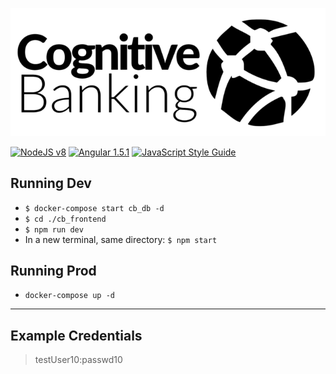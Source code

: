![test image size](https://raw.githubusercontent.com/trahloff/Fallstudie/master/logoBlack_small.png)


[![NodeJS v8](https://img.shields.io/badge/node-8.0.0-blue.svg)](https://nodejs.org/en/)
[![Angular 1.5.1](https://img.shields.io/badge/angular-1.5.1-blue.svg)](https://angularjs.org/)
[![JavaScript Style Guide](https://img.shields.io/badge/code_style-standard-brightgreen.svg)](https://standardjs.com)


## Running Dev

- `$ docker-compose start cb_db -d`
- `$ cd ./cb_frontend`
- `$ npm run dev`
- In a new terminal, same directory: `$ npm start`

## Running Prod

- `docker-compose up -d`

---

## Example Credentials

> testUser10:passwd10
